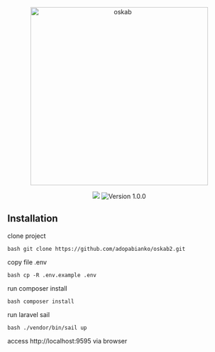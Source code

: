 <p align="center">
  <a href="#"><img alt="oskab" src="https://user-images.githubusercontent.com/8348927/101473721-c2b06480-397c-11eb-9d08-b7b30d445049.png" width="400"/></a>
</p>

<p align="center">
<a href="https://laravel.com"><img src="https://img.shields.io/badge/made%20with-Laravel-red"></a>
<img src="https://img.shields.io/badge/version-1.0.0-blueviolet" alt="Version 1.0.0">
</p>

## Installation

clone project

``bash
git clone https://github.com/adopabianko/oskab2.git
``

copy file .env

``bash
cp -R .env.example .env
``

run composer install

``bash
composer install
``

run laravel sail

``bash
./vendor/bin/sail up
``

access http://localhost:9595 via browser 